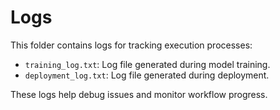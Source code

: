 # Logs

This folder contains logs for tracking execution processes:
- `training_log.txt`: Log file generated during model training.
- `deployment_log.txt`: Log file generated during deployment.

These logs help debug issues and monitor workflow progress.

